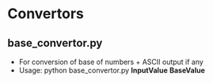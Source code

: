 # Convertors
## base_convertor.py
* For conversion of base of numbers + ASCII output if any
* Usage: python base_convertor.py __InputValue__ __BaseValue__

